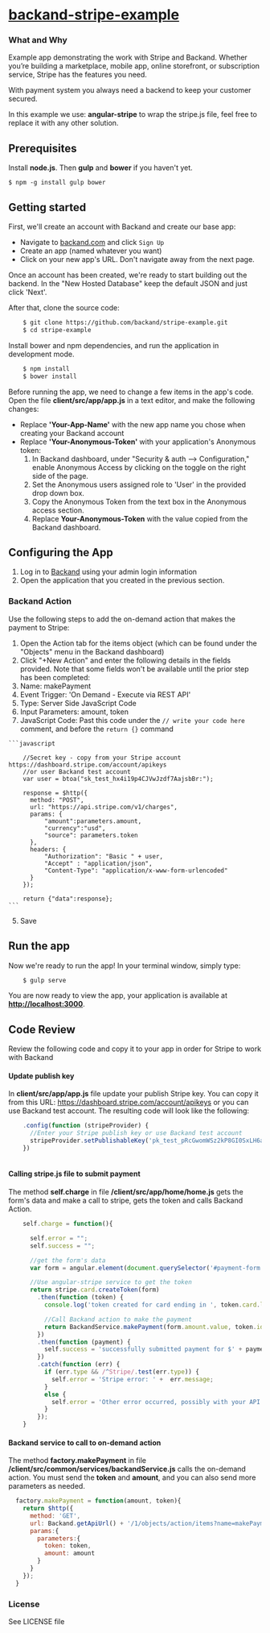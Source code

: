 # [backand-stripe-example](https://github.com/backand/stripe-example/)

### What and Why

Example app demonstrating the work with Stripe and Backand. Whether you’re building a marketplace, mobile app, online storefront, or subscription service, Stripe has the features you need.

With payment system you always need a backend to keep your customer secured.

In this example we use: **angular-stripe** to wrap the stripe.js file, feel free to replace it with any other solution.

## Prerequisites

Install **node.js**. Then **gulp** and **bower** if you haven't yet.

    $ npm -g install gulp bower
    
## Getting started

First, we'll create an account with Backand and create our base app:

* Navigate to [backand.com](https://www.backand.com/) and click `Sign Up`
* Create an app (named whatever you want)
* Click on your new app's URL. Don't navigate away from the next page.

Once an account has been created, we're ready to start building out the backend. In the "New Hosted Database" keep the default JSON and just click 'Next'.

After that, clone the source code: 

```bash
    $ git clone https://github.com/backand/stripe-example.git
    $ cd stripe-example
```
    
Install bower and npm dependencies, and run the application in development mode.

```bash
    $ npm install
    $ bower install
```

Before running the app, we need to change a few items in the app's code. Open the file **client/src/app/app.js** in a text editor, and make the following changes:

  * Replace **'Your-App-Name'** with the new app name you chose when creating your Backand account
  * Replace **'Your-Anonymous-Token'** with your application's Anonymous token:
    1. In Backand dashboard, under "Security & auth --> Configuration," enable Anonymous Access by clicking on the toggle on the right side of the page.
    2. Set the Anonymous users assigned role to 'User' in the provided drop down box.
    3. Copy the Anonymous Token from the text box in the Anonymous access section.
    4. Replace **Your-Anonymous-Token** with the value copied from the Backand dashboard.
  

## Configuring the App

1. Log in to [Backand](https://www.backand.com) using your admin login information
2. Open the application that you created in the previous section.

### Backand Action

Use the following steps to add the on-demand action that makes the payment to Stripe:

1. Open the Action tab for the items object (which can be found under the "Objects" menu in the Backand dashboard)
2. Click "+New Action" and enter the following details in the fields provided. Note that some fields won't be available until the prior step has been completed:
  1. Name: makePayment
  2. Event Trigger: 'On Demand - Execute via REST API'
  3. Type: Server Side JavaScript Code
  4. Input Parameters: amount, token
  5. JavaScript Code: Past this code under the `// write your code here` comment, and before the `return {}` command

    ```javascript
        
        //Secret key - copy from your Stripe account https://dashboard.stripe.com/account/apikeys
        //or user Backand test account
        var user = btoa("sk_test_hx4i19p4CJVwJzdf7AajsbBr:");
                
        response = $http({
          method: "POST",
          url: "https://api.stripe.com/v1/charges",
          params: {
              "amount":parameters.amount,
              "currency":"usd",
              "source": parameters.token
          },
          headers: {
              "Authorization": "Basic " + user,
              "Accept" : "application/json",
              "Content-Type": "application/x-www-form-urlencoded"
          }
        });
        
    	return {"data":response};
    ```

  5. Save
  
## Run the app
  
Now we're ready to run the app! In your terminal window, simply type:

```bash    
    $ gulp serve
```

You are now ready to view the app, your application is available at **[http://localhost:3000](http://localhost:3000)**.

  
## Code Review
Review the following code and copy it to your app in order for Stripe to work with Backand

#### Update publish key

In **client/src/app/app.js** file update your publish Stripe key. You can copy it from this URL: https://dashboard.stripe.com/account/apikeys or you can use Backand test account.
The resulting code will look like the following:

```javascript
    .config(function (stripeProvider) {
      //Enter your Stripe publish key or use Backand test account
      stripeProvider.setPublishableKey('pk_test_pRcGwomWSz2kP8GI0SxLH6ay');
    })
      
```

#### Calling stripe.js file to submit payment
The method **self.charge** in file **/client/src/app/home/home.js** gets the form's data and make a call to stripe, gets the token and calls Backand Action.

```javascript
    self.charge = function(){

      self.error = "";
      self.success = "";

      //get the form's data
      var form = angular.element(document.querySelector('#payment-form'))[0];

      //Use angular-stripe service to get the token
      return stripe.card.createToken(form)
        .then(function (token) {
          console.log('token created for card ending in ', token.card.last4);

          //Call Backand action to make the payment
          return BackandService.makePayment(form.amount.value, token.id )
        })
        .then(function (payment) {
          self.success = 'successfully submitted payment for $' + payment.data.data.amount/100;
        })
        .catch(function (err) {
          if (err.type && /^Stripe/.test(err.type)) {
            self.error = 'Stripe error: ' +  err.message;
          }
          else {
            self.error = 'Other error occurred, possibly with your API' + err.message;
          }
        });
    }
```

#### Backand service to call to on-demand action
The method **factory.makePayment** in file **/client/src/common/services/backandService.js** calls the on-demand action.
You must send the **token** and **amount**, and you can also send more parameters as needed.

```javascript
  factory.makePayment = function(amount, token){
    return $http({
      method: 'GET',
      url: Backand.getApiUrl() + '/1/objects/action/items?name=makePayment',
      params:{
        parameters:{
          token: token,
          amount: amount
        }
      }
    });
  }
```

### License

See LICENSE file
